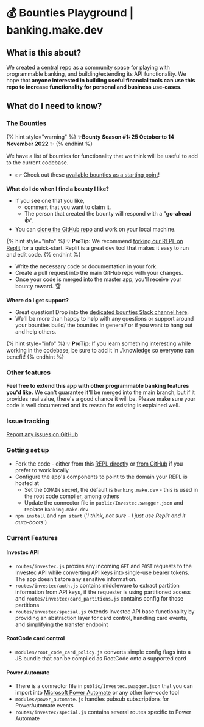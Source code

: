 # 💰 Bounties Playground | banking.make.dev

## What is this about?

We created [a central repo](https://github.com/programmable-banking-community/banking.make) as a community space for playing with programmable banking, and building/extending its API functionality. We hope that **anyone interested in building useful financial tools can use this repo to increase functionality for personal and business use-cases**.

## What do I need to know?

### The Bounties

{% hint style="warning" %}
✨**Bounty Season #1: 25 October to 14 November 2022** ✨
{% endhint %}

We have a list of bounties for functionality that we think will be useful to add to the current codebase.

* 👉 Check out these [available bounties as a starting point](https://github.com/programmable-banking-community/banking.make/issues?q=is%3Aissue+is%3Aopen+label%3Abounty)!

**What do I do when I find a bounty I like?**

* If you see one that you like,&#x20;
  * comment that you want to claim it.&#x20;
  * The person that created the bounty will respond with a "**go-ahead 👍**".
* You can [clone the GitHub repo](https://github.com/programmable-banking-community/banking.make) and work on your local machine.

{% hint style="info" %}
💡 **ProTip:** We recommend [forking our REPL on Replit](https://replit.com/@OfferZenMake/programmable-banking) for a quick-start. Replit is a great dev tool that makes it easy to run and edit code.
{% endhint %}

* Write the necessary code or documentation in your fork.
* Create a pull request into the main GitHub repo with your changes.
* Once your code is merged into the master app, you'll receive your bounty reward. 🏆

**Where do I get support?**

* Great question! Drop into the [dedicated bounties Slack channel here](https://offerzen-community.slack.com/archives/C048GPNT49W).&#x20;
* We'll be more than happy to help with any questions or support around your bounties build/ the bounties in general/ or if you want to hang out and help others.

{% hint style="info" %}
💡 **ProTip:** If you learn something interesting while working in the codebase, be sure to add it in ./knowledge so everyone can benefit!
{% endhint %}

### Other features

**Feel free to extend this app with other programmable banking features you'd like.** We can't guarantee it'll be merged into the main branch, but if it provides real value, there's a good chance it will be. Please make sure your code is well documented and its reason for existing is explained well.

### Issue tracking

[Report any issues on GitHub](https://github.com/programmable-banking-community/banking.make/issues/new)

### Getting set up

* Fork the code - either from this [REPL directly](https://replit.com/@OfferZenMake/programmable-banking) or [from GitHub](http://github.com/programmable-banking-community/banking.make/issues/new) if you prefer to work locally
* Configure the app's components to point to the domain your REPL is hosted at
  * Set the `DOMAIN` secret, the default is `banking.make.dev` - this is used in the root code compiler, among others
  * Update the connector file in `public/Investec.swagger.json` and replace `banking.make.dev`
* `npm install` and `npm start` ('_I think, not sure - I just use Replit and it auto-boots_')

### Current Features

#### Investec API

* `routes/investec.js` proxies any incoming `GET` and `POST` requests to the Investec API while converting API keys into single-use bearer tokens. The app doesn't store any sensitive information.
* `routes/investec/auth.js` contains middleware to extract partition information from API keys, if the requester is using partitioned access and `routes/investec/card_partitions.js` contains config for those partitions
* `routes/investec/special.js` extends Investec API base functionality by providing an abstraction layer for card control, handling card events, and simplifying the transfer endpoint

#### RootCode card control

* `modules/root_code_card_policy.js` converts simple config flags into a JS bundle that can be compiled as RootCode onto a supported card

#### Power Automate

* There is a connector file in `public/Investec.swagger.json` that you can import into [Microsoft Power Automate](https://make.powerautomate.com) or any other low-code tool
* `modules/power_automate.js` handles pubsub subscriptions for PowerAutomate events
* `routes/investec/special.js` contains several routes specific to Power Automate
